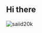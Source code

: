 ## Hi there 

![saiid20k](https://github-readme-stats.vercel.app/api?username=YOUR_USERNAME&show_icons=true&hide_title=true&count_private=true&hide=prs,issues&theme=radical)


